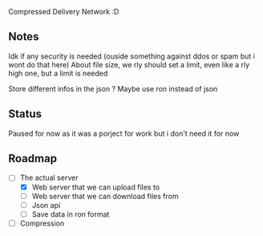 Compressed Delivery Network :D

## Notes
Idk if any security is needed (ouside something against ddos or spam but i wont do that here)
About file size, we rly should set a limit, even like a rly high one, but a limit is needed

Store different infos in the json ?
Maybe use ron instead of json


## Status
Paused for now as it was a porject for work but i don't need it for now


## Roadmap
- [ ] The actual server
    - [x] Web server that we can upload files to
    - [ ] Web server that we can download files from
    - [ ] Json api
    - [ ] Save data in ron format
- [ ] Compression
